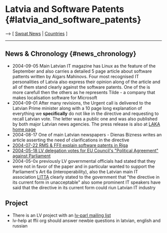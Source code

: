 # Latvia and Software Patents {#latvia_and_software_patents}

\--\> \[ [ Swpat News](SwpatcninoEn "wikilink") \| [
Countries](SwpatgugdeEn "wikilink") \]

------------------------------------------------------------------------

## News & Chronology {#news_chronology}

-   2004-09-05 Main Latvian IT magazine has Linux as the feature of the
    September and also carries a detailed 5 page article about software
    pattents written by Aigars Mahinovs. Four most recognised IT
    personalities of Latvia also express their opinion along of the
    article and all of them stand clearly against the software patents.
    One of the is more carefull then the others as he represents Tilde -
    a company that makes localisation software for Microsoft
-   2004-09-01 After many revisions, the Urgent call is delivered to the
    Latvian Prime minister along with a 10 page long explanation of
    everything we **specifically** do not like in the directive and
    requesting to recall Latvian vote. The letter was a public one and
    was also published by both major Latvian news agencies. The press
    release is also at [LAKA home page](http://www.laka.lv "wikilink")
-   2004-08-17 One of main Latvian newspapers - Dienas Bizness writes an
    article asserting the need of clarifications in the directive
-   [ 2004-07-22 RMS & FFII explain software patents in
    Riga](Riga040722En "wikilink")
-   [ 2004-05-18 LV delegation votes for EU Council\'s \"Political
    Agreement\" against Parliament](Cons040518En "wikilink")
-   2004-05-0x previously LV governmental officials had stated that they
    were not in favor of the paper and in particular wanted to support
    the Parliament\'s Art 6a (interoperability), also the Latvian main
    IT association [LITTA](http://www.litta.lv "wikilink") clearly
    stated to the government that \"the directive in its current form in
    unacceptable\" also some prominent IT speakers have said that the
    directive in its current form could riun Latvian IT industry

## Project

-   There is an LV project with an [lv-parl mailing
    list](http://lists.ffii.org/mailman/listinfo/lv-parl/ "wikilink")
-   lv-help at ffii org should answer newbie questions in latvian,
    english and russian
